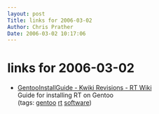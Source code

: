 ```yaml
---
layout: post
Title: links for 2006-03-02  
Author: Chris Prather
Date: 2006-03-02 10:17:06
---
```


# links for 2006-03-02
<ul class="delicious">
	<li>
		<div class="delicious-link"><a href="http://wiki.bestpractical.com/index.cgi?action=revisions&page_name=GentooInstallGuide&revision_id=-1">GentooInstallGuide - Kwiki Revisions - RT Wiki</a></div>
		<div class="delicious-extended">Guide for installing RT on Gentoo</div>
		<div class="delicious-tags">(tags: <a href="http://del.icio.us/perigrin/gentoo">gentoo</a> <a href="http://del.icio.us/perigrin/rt">rt</a> <a href="http://del.icio.us/perigrin/software">software</a>)</div>
	</li>
</ul>

